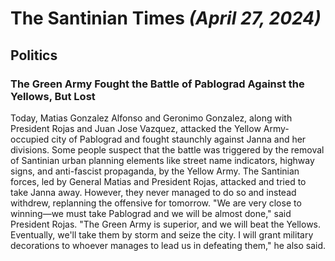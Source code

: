 # The Santinian Times _(April 27, 2024)_

## Politics

### The Green Army Fought the Battle of Pablograd Against the Yellows, But Lost

Today, Matias Gonzalez Alfonso and Geronimo Gonzalez, along with President Rojas and Juan Jose Vazquez, attacked the Yellow
Army-occupied city of Pablograd and fought staunchly against Janna and her divisions. Some people suspect that the battle was
triggered by the removal of Santinian urban planning elements like street name indicators, highway signs, and anti-fascist
propaganda, by the Yellow Army. The Santinian forces, led by General Matias and President Rojas, attacked and tried to take
Janna away. However, they never managed to do so and instead withdrew, replanning the offensive for tomorrow. "We are very
close to winning—we must take Pablograd and we will be almost done," said President Rojas. "The Green Army is superior,
and we will beat the Yellows. Eventually, we'll take them by storm and seize the city. I will grant military decorations to
whoever manages to lead us in defeating them," he also said.
